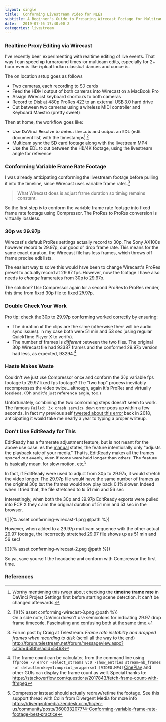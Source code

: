 ```yaml
---
layout: single
title:  Conforming Livestream Video for NLEs
subtitle: A Beginner's Guide to Preparing Wirecast Footage for Multicam Editing
date:   2019-07-05 17:40:00 Z
categories: livestream
---
```



### Realtime Proxy Editing via Wirecast

I've recently been experimenting with realtime editing of live events. That way I can speed up turnaround times for multicam edits, especially for 2+ hour events like typical Indian classical dances and concerts.

The on location setup goes as follows:

* Two cameras, each recording to SD cards
* Feed the HDMI output of both cameras into Wirecast on a MacBook Pro
* Assign Wirecast keyboard shortcuts to both cameras
* Record to Disk at 480p ProRes 422 to an external USB 3.0 hard drive
* Cut between two cameras using a wireless MIDI controller and Keyboard Maestro (pretty sweet)

Then at home, the workflow goes like:

* Use DaVinci Resolve to detect the cuts and output an EDL (edit document list) with the timestamps[^5] [^6]
* Multicam sync the SD card footage along with the livestream MP4
* Use the EDL to cut between the HD/4K footage, using the livestream angle for reference

### Conforming Variable Frame Rate Footage

I was already anticipating conforming the livestream footage before pulling it into the timeline, since Wirecast uses variable frame rates.[^3]

> What Wirecast does is adjust frame duration so timing remains constant.

So the first step is to conform the variable frame rate footage into fixed frame rate footage using Compressor. The ProRes to ProRes conversion is virtually lossless.

### 30p vs 29.97p

Wirecast's default ProRes settings actually record to 30p. The Sony AX100s however record to 29.97p, our good ol' drop frame rate. This means for the same exact duration, the Wirecast file has less frames, which throws off frame precise edit lists.

The easiest way to solve this would have been to change Wirecast's ProRes preset to actually record at 29.97 fps. However, now the footage I have also needs to *change* framerates from 30p to 29.97p.

The solution? Use Compressor again for a second ProRes to ProRes render, this time from fixed 30p file to fixed 29.97p.

### Double Check Your Work

Pro tip: check the 30p to 29.97p conforming worked correctly by ensuring:

* The duration of the clips are the same (otherwise there will be audio sync issues). In my case both were 51 min and 53 sec (using regular QuickTime Player X to verify).
* The number of frames is *different* between the two files. The original 30p Wirecast file had 93387 frames and the conformed 29.97p version had less, as expected, 93294.[^1]

### Haste Makes Waste

Couldn't we just use Compressor once and conform the 30p variable fps footage to 29.97 fixed fps footage? The "two hop" process inevitably recompresses the video twice...although, again it's ProRes and virtually lossless. (Oh and it's just reference angle, too.)

Unfortunately, combining the two conforming steps doesn't seem to work. The famous `Failed: 3x crash service down` error pops up within a few seconds. In fact my previous self [tweeted about this error](https://twitter.com/tripodninja/status/1115701921111859200) back in 2018, anticipating it would take me nearly a year to typing a proper writeup.

### Don't Use EditReady for This

EditReady has a framerate adjustment feature, but is not meant for the above use case. As the [manual](https://www.divergentmedia.com/support/documentation/editready#framerate-adjustment) states, the feature intentionally only "adjusts the playback rate of your media." That is, EditReady makes all the frames spaced out evenly, even if some were held longer than others. The feature is basically meant for slow motion, etc.[^4]

In fact, if EditReady were used to adjust from 30p to 29.97p, it would stretch the video longer. The 29.97p file would have the same number of frames as the original 30p but the frames would now play back 0.1% slower.  Indeed when I tried that, the file stretched to to 51 min and 56 sec.

Interestingly, when both the 30p and 29.97p EditReady exports were pulled into FCP X they claim the original duration of 51 min and 53 sec in the browser.

![]({% asset conforming-wirecast-1.png @path %})

However, when added to a 29.97p multicam sequence with the other actual 29.97 footage, the incorrectly stretched 29.97 file shows up as 51 min and 56 sec!

![]({% asset conforming-wirecast-2.png @path %})

So ya, save yourself the headache and conform with Compressor the first time.

### References

[^1]: The frame count can be calculated from the command line using `ffprobe -v error -select_streams v:0 -show_entries stream=nb_frames -of default=nokey=1:noprint_wrappers=1 [VIDEO.MP4]` [CinePlay](https://www.digitalrebellion.com/cineplay/) and other GUIs can display the frame count as well. Special thanks to: <https://stackoverflow.com/questions/2017843/fetch-frame-count-with-ffmpeg>
[^3]: Forum post by Craig at Telestream. *Frame rate instability and dropped frames when recording to disk* (scroll all the way to the end) <http://forum.telestream.net/forum/messageview.aspx?catid=45&threadid=5468>
[^4]: Compressor instead should actually redraw/retime the footage. See this support thread with Colin from Divergent Media for more info <https://divergentmedia.zendesk.com/hc/en-us/community/posts/360033207774-Conforming-variable-frame-rate-footage-best-practice>
[^5]: Worthy mentioning this [tweet](https://twitter.com/tripodninja/status/1115708706300354561) about checking the **timeline frame rate** in DaVinci Project Settings first before starting scene detection. It can't be changed afterwards.
[^6]: ![]({% asset conforming-wirecast-3.png @path %}) <br /> On a side note, DaVinci doesn't use semicolons for indicating 29.97 drop frame timecode. Fascinating and confusing both at the same time.
